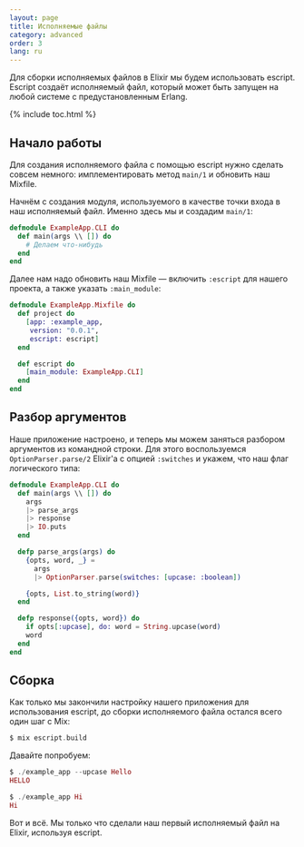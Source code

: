 ```yaml
---
layout: page
title: Исполняемые файлы
category: advanced
order: 3
lang: ru
---
```


Для сборки исполняемых файлов в Elixir мы будем использовать escript. Escript создаёт исполняемый файл, который может быть запущен на любой системе с предустановленным Erlang.

{% include toc.html %}

## Начало работы

Для создания исполняемого файла с помощью escript нужно сделать совсем немного: имплементировать метод `main/1` и обновить наш Mixfile.

Начнём с создания модуля, используемого в качестве точки входа в наш исполняемый файл.  Именно здесь мы и создадим `main/1`:

```elixir
defmodule ExampleApp.CLI do
  def main(args \\ []) do
    # Делаем что-нибудь
  end
end
```

Далее нам надо обновить наш Mixfile &mdash; включить `:escript` для нашего проекта, а также указать `:main_module`:

```elixir
defmodule ExampleApp.Mixfile do
  def project do
    [app: :example_app,
     version: "0.0.1",
     escript: escript]
  end

  def escript do
    [main_module: ExampleApp.CLI]
  end
end
```

## Разбор аргументов

Наше приложение настроено, и теперь мы можем заняться разбором аргументов из командной строки.  Для этого воспользуемся `OptionParser.parse/2` Elixir'а с опцией `:switches` и укажем, что наш флаг логического типа:

```elixir
defmodule ExampleApp.CLI do
  def main(args \\ []) do
    args
    |> parse_args
    |> response
    |> IO.puts
  end

  defp parse_args(args) do
    {opts, word, _} =
      args
      |> OptionParser.parse(switches: [upcase: :boolean])

    {opts, List.to_string(word)}
  end

  defp response({opts, word}) do
    if opts[:upcase], do: word = String.upcase(word)
    word
  end
end
```

## Сборка

Как только мы закончили настройку нашего приложения для использования escript, до сборки исполняемого файла остался всего один шаг с Mix:

```elixir
$ mix escript.build
```

Давайте попробуем:

```elixir
$ ./example_app --upcase Hello
HELLO

$ ./example_app Hi
Hi
```

Вот и всё.  Мы только что сделали наш первый исполняемый файл на Elixir, используя escript.
